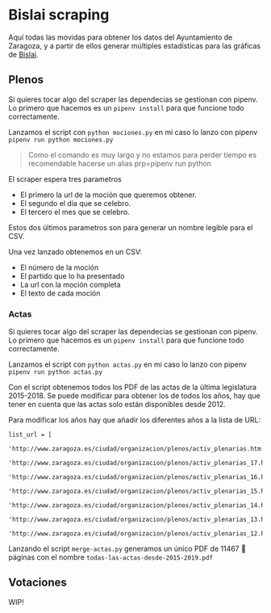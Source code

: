 # Bislai scraping

Aquí todas las movidas para obtener los datos del Ayuntamiento de Zaragoza, y a partir de ellos generar múltiples estadísticas para las gráficas de [Bislai](https://bislai.co).

## Plenos

Si quieres tocar algo del scraper las dependecias se gestionan con pipenv. Lo primero que hacemos es un ```pipenv install``` para que funcione todo correctamente. 

Lanzamos el script con ```python mociones.py``` en mi caso lo lanzo con pipenv ```pipenv run python mociones.py``` 

<blockquote>
Como el comando es muy largo y no estamos para perder tiempo es recomendable hacerse un alias prp=pipenv run python
</blockquote>

El scraper espera tres parametros
- El primero la url de la moción que queremos obtener.
- El segundo el día que se celebro.
- El tercero el mes que se celebro.

Estos dos últimos parametros son para generar un nombre legible para el CSV.

Una vez lanzado obtenemos en un CSV:
 - El número de la moción
 - El partido que lo ha presentado
 - La url con la moción completa
 - El texto de cada moción

### Actas

Si quieres tocar algo del scraper las dependecias se gestionan con pipenv. Lo primero que hacemos es un ```pipenv install``` para que funcione todo correctamente. 

Lanzamos el script con ```python actas.py``` en mi caso lo lanzo con pipenv ```pipenv run python actas.py``` 

Con el script obtenemos todos los PDF de las actas de la última legislatura 2015-2018. Se puede modificar para obtener los de todos los años, hay que tener en cuenta que las actas solo están disponibles desde 2012.

Para modificar los años hay que añadir los diferentes años a la lista de URL:

```
list_url = [
    'http://www.zaragoza.es/ciudad/organizacion/plenos/activ_plenarias.htm',
    'http://www.zaragoza.es/ciudad/organizacion/plenos/activ_plenarias_17.htm',
    'http://www.zaragoza.es/ciudad/organizacion/plenos/activ_plenarias_16.htm',
    'http://www.zaragoza.es/ciudad/organizacion/plenos/activ_plenarias_15.htm',
    'http://www.zaragoza.es/ciudad/organizacion/plenos/activ_plenarias_14.htm',
    'http://www.zaragoza.es/ciudad/organizacion/plenos/activ_plenarias_13.htm',
    'http://www.zaragoza.es/ciudad/organizacion/plenos/activ_plenarias_12.htm']
```


Lanzando el script ```merge-actas.py``` generamos un único PDF de 11467 🤯 páginas con el nombre ```todas-las-actas-desde-2015-2019.pdf``` 

## Votaciones

WIP!

